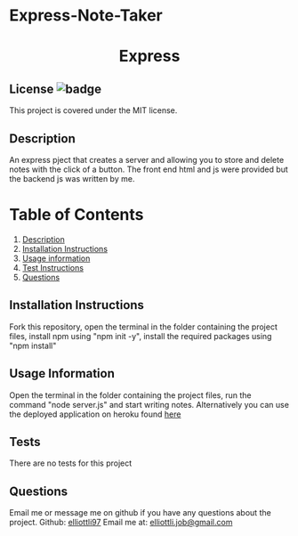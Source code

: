 # Express-Note-Taker
<h1 align="center">Express</h1>

## License ![badge](https://badgen.net/badge/License/MIT/blue)
This project is covered under the MIT license. 

<a name="Description"></a>
## Description
An express pject that creates a server and allowing you to store and delete notes with the click of a button. The front end html and js were provided but the backend js was written by me. 

# Table of Contents
1. [Description](#Description)
2. [Installation Instructions](#Installation-Instructions)
3. [Usage information](#Usage-Information)
4. [Test Instructions](#Test)
5. [Questions](#Questions)
    
    

<a name="Installation-Instructions"></a>   
## Installation Instructions
Fork this repository, open the terminal in the folder containing the project files, install npm using "npm init -y", install the required packages using "npm install"

<a name="Usage-Information"></a>   
## Usage Information
Open the terminal in the folder containing the project files, run the command "node server.js" and start writing notes. 
Alternatively you can use the deployed application on heroku found [here](https://peaceful-wildwood-97461.herokuapp.com/)

<a name="Test"></a>
## Tests
There are no tests for this project

<a name="Questions"></a>
## Questions
Email me or message me on github if you have any questions about the project. 
Github: [elliottli97](https://github.com/elliottli97)
Email me at: elliottli.job@gmail.com
